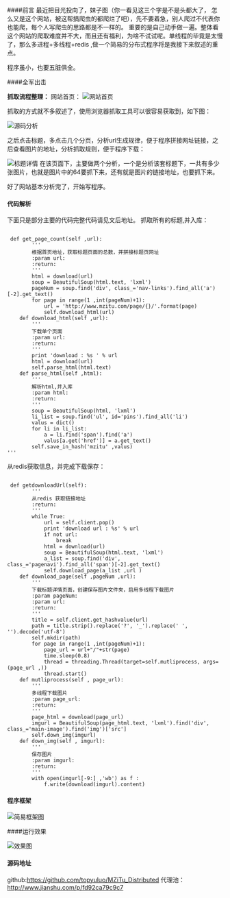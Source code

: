 ####前言
最近把目光投向了，妹子图（你一看见这三个字是不是头都大了， 怎么又是这个网站，被这帮搞爬虫的都爬烂了吧），先不要着急，别人爬过不代表你也能爬，每个人写爬虫的思路都是不一样的。 重要的是自己动手做一遍。整体看这个网站的爬取难度并不大，而且还有福利，为啥不试试呢。单线程的毕竟是太慢了，那么多进程+多线程+redis ,做一个简易的分布式程序将是我接下来叙述的重点。 

程序虽小，也要五脏俱全。 

####全军出击

**抓取流程整理：**
网站首页：
![网站首页](http://upload-images.jianshu.io/upload_images/2192701-bb75bb92c84ff847.png?imageMogr2/auto-orient/strip%7CimageView2/2/w/1240)

抓取的方式就不多叙述了，使用浏览器抓取工具可以很容易获取到，如下图：

![源码分析](http://upload-images.jianshu.io/upload_images/2192701-f3de1ebbbc8716f1.png?imageMogr2/auto-orient/strip%7CimageView2/2/w/1240)

之后点击标题，多点击几个分页，分析url生成规律，便于程序拼接网址链接，之后查看图片的地址，分析抓取规则，便于程序下载：

![标题详情](http://upload-images.jianshu.io/upload_images/2192701-41b6f997eba11318.png?imageMogr2/auto-orient/strip%7CimageView2/2/w/1240)
在该页面下，主要做两个分析，一个是分析该套标题下，一共有多少张图片，也就是图片中的64要抓下来，还有就是图片的链接地址，也要抓下来。

好了网站基本分析完了，开始写程序。

#### 代码解析
下面只是部分主要的代码完整代码请见文后地址。
抓取所有的标题,并入库：
<pre><code>
 def get_page_count(self ,url):
        '''
        根据首页地址，获取标题页面的总数，并拼接标题页网址
        :param url:
        :return:
        '''
        html = download(url)
        soup = BeautifulSoup(html.text, 'lxml')
        pageNum = soup.find('div', class_='nav-links').find_all('a')[-2].get_text()
        for page in range(1 ,int(pageNum)+1):
            url = 'http://www.mzitu.com/page/{}/'.format(page)
            self.download_html(url)
    def download_html(self ,url):
        '''
        下载单个页面
        :param url:
        :return:
        '''
        print 'download : %s ' % url
        html = download(url)
        self.parse_html(html.text)
    def parse_html(self ,html):
        '''
        解析html,并入库
        :param html:
        :return:
        '''
        soup = BeautifulSoup(html, 'lxml')
        li_list = soup.find('ul', id='pins').find_all('li')
        valus = dict()
        for li in li_list:
            a = li.find('span').find('a')
            valus[a.get('href')] = a.get_text()
        self.save_in_hash('mzitu' ,valus)
'''
</code></pre>
从redis获取信息，并完成下载保存：
<pre><code>
 def getdownloadUrl(self):
        '''
        从redis 获取链接地址
        :return:
        '''
        while True:
            url = self.client.pop()
            print 'download url : %s' % url
            if not url:
                break
            html = download(url)
            soup = BeautifulSoup(html.text, 'lxml')
            a_list = soup.find('div', class_='pagenavi').find_all('span')[-2].get_text()
            self.download_page(a_list ,url )
    def download_page(self ,pageNum ,url):
        '''
        下载标题详情页面，创建保存图片文件夹，启用多线程下载图片
        :param pageNum:
        :param url:
        :return:
        '''
        title = self.client.get_hashvalue(url)
        path = title.strip().replace('?', '_').replace(' ', '').decode('utf-8')
        self.mkdir(path)
        for page in range(1 ,int(pageNum)+1):
            page_url = url+"/"+str(page)
            time.sleep(0.8)
            thread = threading.Thread(target=self.mutliprocess, args=(page_url ,))
            thread.start()
    def mutliprocess(self , page_url):
        '''
        多线程下载图片
        :param page_url:
        :return:
        '''
        page_html = download(page_url)
        imgurl = BeautifulSoup(page_html.text, 'lxml').find('div', class_='main-image').find('img')['src']
        self.down_img(imgurl)
    def down_img(self , imgurl):
        '''
        保存图片
        :param imgurl:
        :return:
        '''
        with open(imgurl[-9:] ,'wb') as f :
            f.write(download(imgurl).content)
</code></pre>
#### 程序框架

![简易框架图](http://upload-images.jianshu.io/upload_images/2192701-4f2967401b15059e.png?imageMogr2/auto-orient/strip%7CimageView2/2/w/1240)

####运行效果

![效果图](http://upload-images.jianshu.io/upload_images/2192701-19cec42c79bd384b.gif?imageMogr2/auto-orient/strip)

#### 源码地址
github:https://github.com/topyuluo/MZiTu_Distributed
代理池：http://www.jianshu.com/p/fd92ca79c9c7